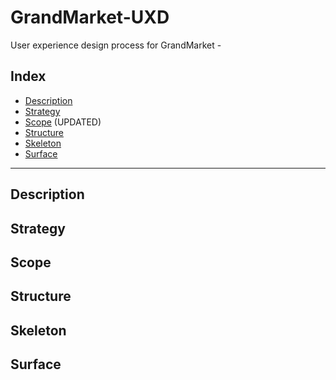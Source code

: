 # GrandMarket-UXD
User experience design process for GrandMarket - 
## Index
- [Description](#description)
- [Strategy](#strategy)
- [Scope](#scope) (UPDATED)
- [Structure](#structure)
- [Skeleton](#skeleton)
- [Surface](#surface)

---
## Description

## Strategy

## Scope

## Structure

## Skeleton

## Surface


